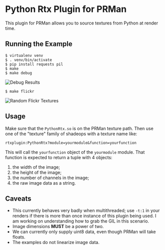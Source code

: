 Python Rtx Plugin for PRMan
===========================

This plugin for PRMan allows you to source textures from Python at render time.


Running the Example
-------------------

~~~
$ virtualenv venv
$ . venv/bin/activate
$ pip install requests pil
$ make
$ make debug
~~~

![Debug Results](http://mikeboers.com/imgsizer/blog/2013-06-08-pyrtx/debug.png?v=UbObSQ&w=400&s=6nd5HqYwsn256ciJ8XDH_CXuvZg)

~~~
$ make flickr
~~~

![Random Flickr Textures](http://mikeboers.com/imgsizer/blog/2013-06-08-pyrtx/flickr.png?v=UbOXYg&w=400&s=XLewULwA2s-1wqY_1Tf2KYJ-YN8)


Usage
-----

Make sure that the ``PythonRtx.so`` is on the PRMan texture path. Then use one of the "texture" family of shadeops with a texture name like:

~~~
rtxplugin:PythonRtx?module=yourmodule&function=yourfunction
~~~

This will call the ``yourfunction`` object of the ``yourmodule`` module. That function is expected to return a tuple with 4 objects:

1. the width of the image;
2. the height of the image;
3. the number of channels in the image;
4. the raw image data as a string.


Caveats
-------

- This currently behaves very badly when multithreaded; use ``-t:1`` in your renders if there is more than once instance of this plugin being used. I am working on understanding how to grab the GIL in this scenario.
- Image dimensions **MUST** be a power of two.
- We can currently only supply uint8 data, even though PRMan will take floats.
- The examples do not linearize image data.

